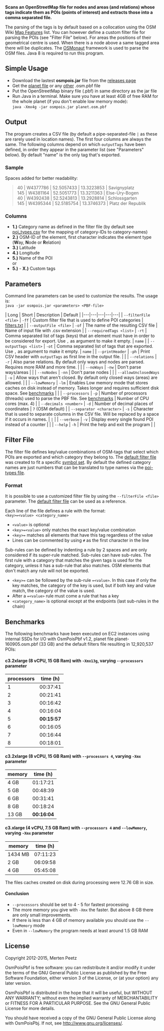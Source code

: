 **Scans an OpenStreetMap file for nodes and areas (and relations) whose tags indicate them as POIs (points of interest) and extracts those into a comma separated file.**

The parsing of the tags is by default based on a collocation using the OSM Wiki [Map Features](http://wiki.openstreetmap.org/wiki/Map_Features) list. You can however define a custom filter file for parsing the POIs (see "Filter File" below). For areas the positions of their geometrical centre is used. When there is a node above a same tagged area there will be duplicates. The [OSMonaut](https://github.com/MorbZ/OSMonaut) framework is used to parse the OSM files. Java 8 is required to run this program.

Simple Usage
--------------
* Download the lastest **osmpois.jar** file from the [releases page](https://github.com/MorbZ/OsmPoisPbf/releases)
* Get the [planet file](http://planet.openstreetmap.org/pbf/) or any [other](http://download.geofabrik.de/) .osm.pbf file
* Put the OpenStreetMap binary file (.pbf) in same directory as the jar file
* Run Java in a terminal. Make sure you have at least 4GB of free RAM for the whole planet (if you don't enable low memory mode):  
    `java -Xmx4g -jar osmpois.jar planet.osm.pbf`

Output
--------------
The program creates a CSV file (by default a pipe-separated-file `|` as these are rarely used in location names). The first four columns are always the same. The following columns depend on which `outputTags` have been defined, in order they appear in the parameter list (see "Parameters" below). By default "name" is the only tag that's exported.

### Sample ###
Spaces added for better readability:
> 40 | W4377786 | 52.5057433 | 13.3223853 | Savignyplatz  
> 145 | W4381164 | 52.5051773 | 13.3211363 | Else-Ury-Bogen  
> 40 | W4392438 | 52.5243813 | 13.2928814 | Schlossgarten  
> 145 | W4395344 | 52.5185754 | 13.3746373 | Platz der Republik  

### Columns ###
* **1.)** Category name as defined in the filter file (by default see [poi\_types.csv](https://github.com/MorbZ/OsmPoisPbf/blob/master/doc/poi_types.csv) for the mapping of category-IDs to category-names)
* **2.)** OSM-ID of the element, first character indicates the element type (**W**ay, **N**ode or **R**elation)
* **3.)** Latitude  
* **4.)** Longitude  
* **5.)** Name of the POI  
or  
* **5.)** - **X.)** Custom tags

Parameters
--------------
Command line parameters can be used to customize the results. The usage is:  
`java -jar osmpois.jar <parameters> <PBF-file>`

| Long | Short | Description | Default |
|---|---|---|---|---|
| `--filterFile <file>` | `-ff`  | Custom filter file that is used to define POI categories | [filters.txt](https://github.com/MorbZ/OsmPoisPbf/blob/master/res/filters.txt) |
| `--outputFile <file>` | `-of` | The name of the resulting CSV file | Name of input file with .csv extension |
| `--requiredTags <list>` | `-rt` | Comma separated list of tags (keys) that an element must have in order to be considered for export. Use `,` as argument to make it empty. | `name` |
| `--outputTags <list>` | `-ot` | Comma separated list of tags that are exported. Use `,` as argument to make it empty. | `name` |
| `--printHeader` | `-ph` | Print CSV header with `outputTags` as first line in the output file. |  |
| `--relations` | `-r` | Also parse relations. By default only ways and nodes are parsed. Requires more RAM and more time. | |
| `--noWays` | `-nw` | Don't parse ways/areas | |
| `--noNodes` | `-nn` | Don't parse nodes | |
| `--allowUnclosedWays` | `-u` | Allow ways that aren't closed. By default only closed ways (areas) are allowed. | |
| `--lowMemory` | `-lm` | Enables Low memory mode that stores caches on disk instead of memory. Takes longer and requires sufficient disk space. See [benchmarks](#benchmarks) | |
| `--processors` | `-p` | Number of processors (threads) used to parse the PBF file. See [benchmarks](#benchmarks) | Number of CPU cores (max. 4) |
| `--decimals <number>` | `-d` | Number of decimal places of coordinates | `7` (OSM default) |
| `--separator <character>` | `-s` | Character that is used to separate columns in the CSV file. Will be replaced by a space if it occurs in names. | `|` |
| `--verbose` | `-v` | Display every single found POI instead of a counter | |
| `--help` | `-h` | Print the help and exit the program | |

Filter File
--------------
The filter file defines key/value combinations of OSM-tags that select which POIs are exported and which category they belong to. The [default filter file](https://github.com/MorbZ/OsmPoisPbf/blob/master/res/filters.txt) was created to fit a specific [symbol set](https://github.com/MorbZ/OsmPoisPbf/blob/master/doc/poi_symbols/symbol_grid.png). By default the defined category names are just numbers that can be translated to type names via the [poi-types file](https://github.com/MorbZ/OsmPoisPbf/blob/master/doc/poi_types.csv).

### Format ###
It is possible to use a customized filter file by using the `--filterFile <file>` parameter. The [default filter file](https://github.com/MorbZ/OsmPoisPbf/blob/master/res/filters.txt) can be used as a reference.

Each line of the file defines a rule with the format:  
`<key>=<value> <category_name>`

- `<value>` is optional
- `<key>=<value>` only matches the exact key/value combination
- `<key>=` matches all elements that have this tag regardless of the value
- Lines can be commented by using `#` as the first character in the line  

Sub-rules can be defined by indenting a rule by 2 spaces and are only considered if its super-rule matched. Sub-rules can have sub-rules. The first rule with a category that matches the given tags is used for the category, unless it has a sub-rule that also matches. OSM elements that don't match any rule will not be exported.

- `<key>=` can be followed by the sub-rule `=<value>`. In this case if only the key matches, the category of the key is used, but if both key and value match, the category of the value is used.
- After a `=<value>` rule must come a rule that has a key
- `<category_name>` is optional except at the endpoints (last sub-rules in the chain)

Benchmarks
--------------
The following benchmarks have been executed on EC2 instances using internal SSDs for I/O with OsmPoisPbf v1.2, planet file planet-160905.osm.pbf (33 GB) and the default filters file resulting in 12,920,537 POIs:

#### c3.2xlarge (8 vCPU, 15 GB Ram) with `-Xmx13g`, varying `--processors` parameter ####

| processors | time (h) |
|---|---|
| 1 | 00:37:41 |
| 2 | 00:21:41 |
| 3 | 00:16:42 |
| 4 | 00:16:04 |
| 5 | **00:15:57** |
| 6 | 00:16:05 |
| 7 | 00:16:44 |
| 8 | 00:18:01 |

#### c3.2xlarge (8 vCPU, 15 GB Ram) with `--processors 4`, varying `-Xmx` parameter ####

| memory | time (h) |
|---|---|
| 4 GB | 01:17:21 |
| 5 GB | 00:48:39 |
| 6 GB | 00:31:41 |
| 8 GB | 00:18:24 |
| 13 GB | **00:16:04** |

#### c3.xlarge (4 vCPU, 7.5 GB Ram) with `--processors 4` and `--lowMemory`, varying `-Xmx` parameter ####

| memory | time (h) |
|---|---|
| 1434 MB | 07:11:23 |
| 2 GB | 06:09:58 |
| 4 GB | 05:45:08 |

The files caches created on disk during processing were 12.76 GB in size.

#### Conclusion ####

* `--processors` should be set to 4 - 5 for fastest processing
* The more memory you give with `-Xmx` the faster. But above 8 GB there are only small improvements.
* If there is less than 4 GB of memory available you should use the `--lowMemory` mode
* Even in `--lowMemory` the program needs at least around 1.5 GB RAM

License
--------------
Copyright 2012-2015, Merten Peetz

OsmPoisPbf is free software: you can redistribute it and/or modify it under the terms of the GNU 
General Public License as published by the Free Software Foundation, either version 3 of the 
License, or (at your option) any later version.

OsmPoisPbf is distributed in the hope that it will be useful, but WITHOUT ANY WARRANTY; without 
even the implied warranty of MERCHANTABILITY or FITNESS FOR A PARTICULAR PURPOSE. See the GNU 
General Public License for more details.

You should have received a copy of the GNU General Public License along with OsmPoisPbj. If not, 
see http://www.gnu.org/licenses/.
